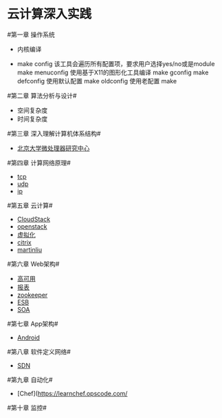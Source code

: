 云计算深入实践
=====

#第一章 操作系统
* 内核编译
- 
    make config 该工具会遍历所有配置项，要求用户选择yes/no或是module 
    make menuconfig 使用基于X11的图形化工具编译 
    make gconfig 
    make defconfig  使用默认配置
    make oldconfig  使用老配置
    make

#第二章 算法分析与设计#
* 空间复杂度
* 时间复杂度

#第三章 深入理解计算机体系结构#
* [北京大学微处理器研究中心](http://mprc.pku.edu.cn/index.htm)

#第四章 计算网络原理#
* [tcp](./tcp.md)
* [udp](./udp)
* [ip](./ip)

#第五章 云计算#
* [CloudStack](./cloudstack.md)
* [openstack](./OpenStack.md)
* [虚拟化](./虚拟化.md)
* [citrix](http://citrix-book.org/)
* [martinliu](http://martinliu.cn/)
 
#第六章 Web架构#
* [高可用](./高可用.md)
* [报表](./报表.md)
* [zookeeper](http://www.ibm.com/developerworks/cn/opensource/os-cn-zookeeper/)
* [ESB](./esb.md)
* [SOA](./soa.md)

#第七章 App架构#
* [Android](./android.md)

#第八章 软件定义网络#
* [SDN](./sdn.md)

#第九章 自动化#
* [Chef](https://learnchef.opscode.com/

#第十章 监控#
